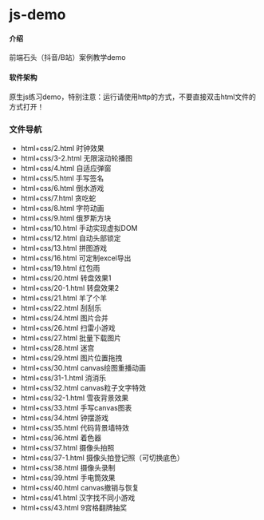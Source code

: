 # js-demo

#### 介绍
前端石头（抖音/B站）案例教学demo

#### 软件架构
原生js练习demo，特别注意：运行请使用http的方式，不要直接双击html文件的方式打开！

### 文件导航
* html+css/2.html 时钟效果
* html+css/3-2.html 无限滚动轮播图
* html+css/4.html 自适应弹窗
* html+css/5.html 手写签名
* html+css/6.html 倒水游戏
* html+css/7.html 贪吃蛇
* html+css/8.html 字符动画
* html+css/9.html 俄罗斯方块
* html+css/10.html 手动实现虚拟DOM
* html+css/12.html 自动头部锁定
* html+css/13.html 拼图游戏
* html+css/16.html 可定制excel导出
* html+css/19.html 红包雨
* html+css/20.html 转盘效果1
* html+css/20-1.html 转盘效果2
* html+css/21.html 羊了个羊
* html+css/22.html 刮刮乐
* html+css/24.html 图片合并
* html+css/26.html 扫雷小游戏
* html+css/27.html 批量下载图片
* html+css/28.html 迷宫
* html+css/29.html 图片位置拖拽
* html+css/30.html canvas绘图重播动画
* html+css/31-1.html 消消乐 
* html+css/32.html canvas粒子文字特效
* html+css/32-1.html 雪夜背景效果
* html+css/33.html 手写canvas图表
* html+css/34.html 钟摆游戏
* html+css/35.html 代码背景墙特效
* html+css/36.html 着色器
* html+css/37.html 摄像头拍照
* html+css/37-1.html 摄像头拍登记照（可切换底色）
* html+css/38.html 摄像头录制
* html+css/39.html 手电筒效果
* html+css/40.html canvas撤销与恢复
* html+css/41.html 汉字找不同小游戏
* html+css/43.html 9宫格翻牌抽奖
